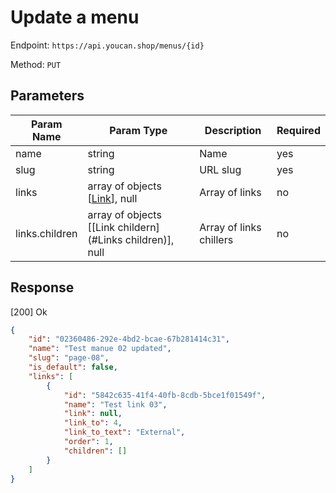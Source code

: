 # Update a menu

Endpoint: `https://api.youcan.shop/menus/{id}` 

Method: `PUT`

## Parameters

| Param Name | Param Type | Description | Required |
| --- | --- | --- | --- |
| name | string | Name | yes |
| slug | string | URL slug | yes |
| links |  array of objects [[Link](#link)], null | Array of links | no
| links.children    |  array of objects [[Link childern](#Links children)], null | Array of links chillers | no

## Response

[200] Ok

```json
{
    "id": "02360486-292e-4bd2-bcae-67b281414c31",
    "name": "Test manue 02 updated",
    "slug": "page-08",
    "is_default": false,
    "links": [
        {
            "id": "5842c635-41f4-40fb-8cdb-5bce1f01549f",
            "name": "Test link 03",
            "link": null,
            "link_to": 4,
            "link_to_text": "External",
            "order": 1,
            "children": []
        }
    ]
}
```
